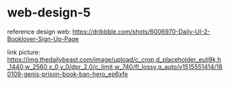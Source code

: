 # web-design-5



reference design web:
https://dribbble.com/shots/6006970-Daily-UI-2-Booklover-Sign-Up-Page

link picture:
https://img.thedailybeast.com/image/upload/c_crop,d_placeholder_euli9k,h_1440,w_2560,x_0,y_0/dpr_2.0/c_limit,w_740/fl_lossy,q_auto/v1515551414/180109-genis-prison-book-ban-hero_ep6xfe
